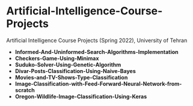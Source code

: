 # Artificial-Intelligence-Course-Projects
Artificial Intelligence Course Projects (Spring 2022), University of Tehran

* **Informed-And-Uninformed-Search-Algorithms-Implementation**
* **Checkers-Game-Using-Minimax**
* **Suduko-Solver-Using-Genetic-Algorithm**
* **Divar-Posts-Classification-Using-Naive-Bayes**
* **Movies-and-TV-Shows-Type-Classification**
* **Image-Classification-with-Feed-Forward-Neural-Network-from-scratch**
* **Oregon-Wildlife-Image-Classification-Using-Keras**



